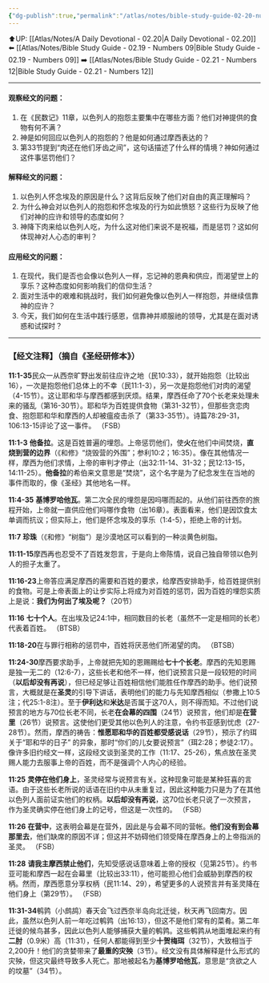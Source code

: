 ```yaml
---
{"dg-publish":true,"permalink":"/atlas/notes/bible-study-guide-02-20-numbers-11/"}
---
```


⬆️UP: [[Atlas/Notes/A Daily Devotional - 02.20\|A Daily Devotional - 02.20]]
⬅️ [[Atlas/Notes/Bible Study Guide - 02.19 - Numbers 09\|Bible Study Guide - 02.19 - Numbers 09]]
➡️ [[Atlas/Notes/Bible Study Guide - 02.21 - Numbers 12\|Bible Study Guide - 02.21 - Numbers 12]] 

---

#### 观察经文的问题：
1. 在《民数记》11章，以色列人的抱怨主要集中在哪些方面？他们对神提供的食物有何不满？
2. 神是如何回应以色列人的抱怨的？他是如何通过摩西表达的？
3. 第33节提到“肉还在他们牙齿之间”，这句话描述了什么样的情境？神如何通过这件事惩罚他们？

#### 解释经文的问题：
1. 以色列人怀念埃及的原因是什么？这背后反映了他们对自由的真正理解吗？
2. 为什么神会对以色列人的抱怨和怀念埃及的行为如此愤怒？这些行为反映了他们对神的应许和领导的态度如何？
3. 神降下肉来给以色列人吃，为什么这对他们来说不是祝福，而是惩罚？这如何体现神对人心态的审判？

#### 应用经文的问题：
1. 在现代，我们是否也会像以色列人一样，忘记神的恩典和供应，而渴望世上的享乐？这种态度如何影响我们的信仰生活？
2. 面对生活中的艰难和挑战时，我们如何避免像以色列人一样抱怨，并继续信靠神的应许？
3. 今天，我们如何在生活中践行感恩，信靠神并顺服祂的领导，尤其是在面对诱惑和试探时？

---
### 【经文注释】（摘自《圣经研修本》）

**11:1-35**民众一从西奈旷野出发前往应许之地（民10:33），就开始抱怨（比较出16），一次是抱怨他们总体上的不幸（民11:1-3），另一次是抱怨他们对肉的渴望（4-15节）。这让耶和华与摩西都感到厌烦。结果，摩西任命了70个长老来处理未来的骚乱（第16-30节）。耶和华为百姓提供食物（第31-32节），但那些贪恋肉食、抱怨耶和华和摩西的人却被瘟疫击杀了（第33-35节）。诗篇78:29-31，106:13-15评论了这一事件。 （FSB）

**11:1-3** **他备拉**。这是百姓普遍的埋怨。上帝惩罚他们，使**火**在他们中间焚烧，**直烧到营的边界**（《和修》“烧毁营的外围”；参利10:2；16:35）。像在其他情况一样，摩西为他们求情，上帝的审判才停止（出32:11-14、31-32；民12:13-15，14:11-25）。**他备拉**的希伯来文意思是“焚烧”，这个名字是为了纪念发生在当地的事件而取的，像《圣经》其他地名一样。

**11:4-35** **基博罗哈他瓦**。第二次全民的埋怨是因吗哪而起的。从他们前往西奈的旅程开始，上帝就一直供应他们吗哪作食物（出16章）。表面看来，他们是因饮食太单调而抗议；但实际上，他们是怀念埃及的享乐（1:4-5），拒绝上帝的计划。

**11:7** **珍珠**（《和修》“树脂”）是沙漠地区可以看到的一种淡黄色树脂。

**11:11-15**摩西再也忍受不了百姓发怨言，于是向上帝陈情，说自己独自带领以色列人的担子太重了。

**11:16-23**上帝答应满足摩西的需要和百姓的要求，给摩西安排助手，给百姓提供别的食物。可是上帝表面上的让步实际上将成为对百姓的惩罚，因为百姓的埋怨实质上是说：**我们为何出了埃及呢？**（20节）

**11:16** **七十个人**。在出埃及记24:1中，相同数目的长老（虽然不一定是相同的长老）代表着百姓。 （BTSB）

**11:18-20**在与罪行相称的惩罚中，百姓将厌恶他们所渴望的肉。 （BTSB）

**11:24-30**摩西要求助手，上帝就把先知的恩赐赐给**七十个长老**。摩西的先知恩赐是独一无二的（12:6-7），这些长老和他不一样，他们说预言只是一段较短的时间（**以后却没有再说**），但已经足够让百姓相信他们能胜任作摩西的助手。他们说预言，大概就是在**圣灵**的引导下讲话，表明他们的能力与先知摩西相似（参撒上10:5注；代25:1-8注）。至于**伊利达**和**米达**是否属于这70人，则不得而知。不过他们说预言的地方与70位长老不同，长老**在会幕的四围**（24节）说预言，他们却是**在营里**（26节）说预言。这使他们更受其他以色列人的注意，令约书亚感到忧虑（27-28节）。然而，摩西的祷告：**惟愿耶和华的百姓都受感说话**（29节），预示了约珥关于“耶和华的日子” 的异象，那时“你们的儿女要说预言”（珥2:28；参徒2:17）。像许多旧约经文一样，这段经文谈到圣灵的工作（11:17、25-26），焦点放在圣灵赐人能力去服事上帝的百姓，而不是强调个人内心的经验。

**11:25** **灵停在他们身上**，圣灵经常与说预言有关。这种现象可能是某种狂喜的言语。由于这些长老所说的话语在旧约中从未重复过，因此这种能力只是为了在其他以色列人面前证实他们的权柄。**以后却没有再说**，这70位长老只说了一次预言，作为圣灵确实停在他们身上的记号，但这是一次性的。 （FSB）

**11:26** **在营中**，这表明会幕是在营外，因此是与会幕不同的营帐。**他们没有到会幕那里去**，他们缺席的原因不详；但这并不妨碍他们领受降在摩西身上的上帝指派的圣灵。 （FSB）

**11:28** **请我主摩西禁止他们**，先知受感说话意味着上帝的授权（见第25节）。约书亚可能和摩西一起在会幕里（比较出33:11），他可能担心他们会威胁到摩西的权柄。然而，摩西愿意分享权柄（民11:14、29），希望更多的人说预言并有圣灵降在他们身上（第29节）。 （FSB）

**11:31-34**鹌鹑（小鹧鸪）春天会飞过西奈半岛向北迁徙，秋天再飞回南方。因此，虽然以色列人前一年吃过鹌鹑（出16:13），但这不是他们常有的菜肴。第二年迁徙的候鸟甚多，因此以色列人能够捕获大量的鹌鹑。这些鹌鹑从地面堆起来约有**二肘**（0.9米）高（11:31），任何人都能得到至少**十贺梅珥**（32节），大致相当于2,200升！他们的贪婪带来了**最重的灾殃**（3节）。经文没有具体解释是什么形式的灾殃，但这灾最终导致多人死亡。那地被起名为**基博罗哈他瓦**，意思是“贪欲之人的坟墓”（34节）。